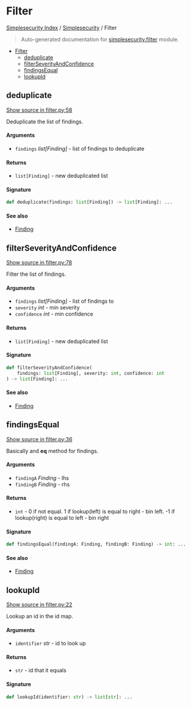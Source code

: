 # Filter

[Simplesecurity Index](../README.md#simplesecurity-index) /
[Simplesecurity](./index.md#simplesecurity) /
Filter

> Auto-generated documentation for [simplesecurity.filter](../../../simplesecurity/filter.py) module.

- [Filter](#filter)
  - [deduplicate](#deduplicate)
  - [filterSeverityAndConfidence](#filterseverityandconfidence)
  - [findingsEqual](#findingsequal)
  - [lookupId](#lookupid)

## deduplicate

[Show source in filter.py:58](../../../simplesecurity/filter.py#L58)

Deduplicate the list of findings.

#### Arguments

- `findings` *list[Finding]* - list of findings to deduplicate

#### Returns

- `list[Finding]` - new deduplicated list

#### Signature

```python
def deduplicate(findings: list[Finding]) -> list[Finding]: ...
```

#### See also

- [Finding](./types.md#finding)



## filterSeverityAndConfidence

[Show source in filter.py:78](../../../simplesecurity/filter.py#L78)

Filter the list of findings.

#### Arguments

- `findings` *list[Finding]* - list of findings to
- `severity` *int* - min severity
- `confidence` *int* - min confidence

#### Returns

- `list[Finding]` - new deduplicated list

#### Signature

```python
def filterSeverityAndConfidence(
    findings: list[Finding], severity: int, confidence: int
) -> list[Finding]: ...
```

#### See also

- [Finding](./types.md#finding)



## findingsEqual

[Show source in filter.py:36](../../../simplesecurity/filter.py#L36)

Basically and __eq__ method for findings.

#### Arguments

- `findingA` *Finding* - lhs
- `findingB` *Finding* - rhs

#### Returns

- `int` - 0 if not equal. 1 if lookup(left) is equal to right - bin left.
-1 if lookup(right) is equal to left - bin right

#### Signature

```python
def findingsEqual(findingA: Finding, findingB: Finding) -> int: ...
```

#### See also

- [Finding](./types.md#finding)



## lookupId

[Show source in filter.py:22](../../../simplesecurity/filter.py#L22)

Lookup an id in the id map.

#### Arguments

- `identifier` *str* - id to look up

#### Returns

- `str` - id that it equals

#### Signature

```python
def lookupId(identifier: str) -> list[str]: ...
```
